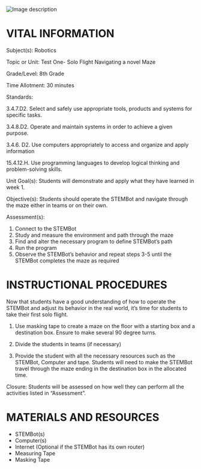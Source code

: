![Image description](https://github.com/BotDevLLC/BotDevCurriculum/blob/master/Pictures/Botdev.png)
# VITAL INFORMATION

Subject(s): Robotics	 

Topic or Unit: Test One- Solo Flight Navigating a novel Maze	

Grade/Level: 	8th Grade

Time Allotment:	 30 minutes

Standards:          

3.4.7.D2. Select and safely use appropriate tools, products and systems for specific tasks.  

3.4.8.D2. Operate and maintain systems in order to achieve a given purpose.  

3.4.6. D2. Use computers appropriately to access and organize and apply information

15.4.12.H. Use programming languages to develop logical thinking and problem-solving skills.

Unit Goal(s):     Students will demonstrate and apply what they have learned in week 1.

Objective(s):      Students should operate the STEMBot and navigate through the maze either in teams or on their own. 

Assessment(s):  
1. Connect to the STEMBot
2. Study and measure the environment and path through the maze
3. Find and alter the necessary program to define STEMBot’s path
4. Run the program
5. Observe the STEMBot’s behavior and repeat steps 3-5 until the STEMBot completes the maze as required

# INSTRUCTIONAL PROCEDURES

Now that students have a good understanding of how to operate the STEMBot and adjust its behavior in the real world, it’s time for students to take their first solo flight.

1.	Use masking tape to create a maze on the floor with a starting box and a destination box. Ensure to make several 90 degree turns.

2.	Divide the students in teams (if necessary)

3.	Provide the student with all the necessary resources such as the STEMBot, Computer and tape. Students will need to make the STEMBot travel through the maze ending in the destination box in the allocated time.

Closure: Students will be assessed on how well they can perform all the activities listed    in “Assessment”. 



# MATERIALS AND RESOURCES

* STEMBot(s)
* Computer(s)
* Internet (Optional if the STEMBot has its own router)
* Measuring Tape
* Masking Tape



